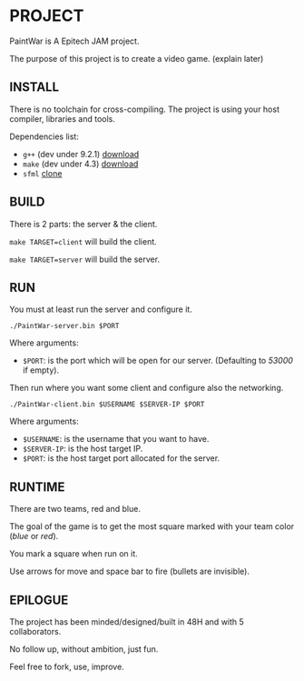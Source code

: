 # PROJECT

PaintWar is A Epitech JAM project.

The purpose of this project is to create a video game. (explain later)

## INSTALL

There is no toolchain for cross-compiling. The project is using your host compiler, libraries and tools.

Dependencies list:
  * `g++`  (dev under 9.2.1) [download](https://ftp.gnu.org/gnu/gcc)
  * `make` (dev under 4.3)   [download](https://ftp.gnu.org/gnu/make)
  * `sfml` [clone](https://github.com/SFML/SFML)

## BUILD

There is 2 parts: the server & the client.

`make TARGET=client` will build the client.

`make TARGET=server` will build the server.

## RUN

You must at least run the server and configure it. 

`./PaintWar-server.bin $PORT`

Where arguments:
  * `$PORT`: is the port which will be open for our server. (Defaulting to *53000* if empty).

Then run where you want some client and configure also the networking.

`./PaintWar-client.bin $USERNAME $SERVER-IP $PORT`

Where arguments:
  * `$USERNAME`:  is the username that you want to have.
  * `$SERVER-IP`: is the host target IP.
  * `$PORT`:      is the host target port allocated for the server.

## RUNTIME

There are two teams, red and blue.

The goal of the game is to get the most square marked with your team color (*blue* or *red*).

You mark a square when run on it.

Use arrows for move and space bar to fire (bullets are invisible).

## EPILOGUE

The project has been minded/designed/built in 48H and with 5 collaborators.

No follow up, without ambition, just fun.

Feel free to fork, use, improve.